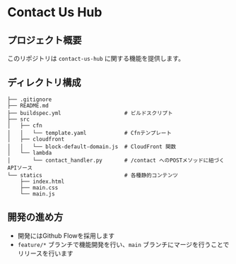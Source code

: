# Contact Us Hub

## プロジェクト概要
このリポジトリは `contact-us-hub` に関する機能を提供します。

## ディレクトリ構成
```
├── .gitignore
├── README.md
├── buildspec.yml                    # ビルドスクリプト
├── src
│   ├── cfn
│   │   └── template.yaml            # Cfnテンプレート
│   ├── cloudfront
│   │   └── block-default-domain.js  # CloudFront 関数
│   └── lambda
│       └── contact_handler.py       # /contact へのPOSTメソッドに紐づくAPIソース
└── statics                          # 各種静的コンテンツ
    ├── index.html
    ├── main.css
    └── main.js
```


## 開発の進め方
- 開発にはGithub Flowを採用します
- `feature/*` ブランチで機能開発を行い、`main` ブランチにマージを行うことでリリースを行います

